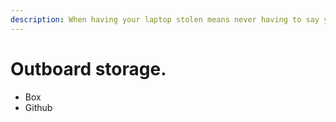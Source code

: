 ```yaml
---
description: When having your laptop stolen means never having to say you're sorry.
---
```


# Outboard storage.

* Box
* Github



